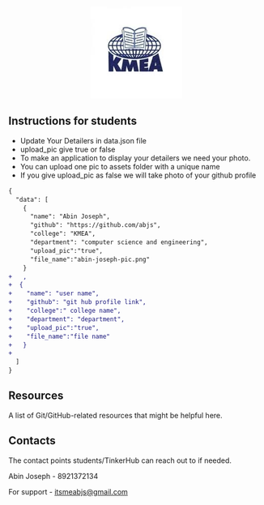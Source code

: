<div align="center"> 
    <img src="./assets/kmea-logo.jpeg" alt="KMEA Logo"/>
</div>

## Instructions for students

- Update Your Detailers in data.json file 
- upload_pic give true or false
- To make an application to display your detailers we need your photo.
- You can upload  one pic to assets folder with a unique name
- If you give  upload_pic as false we will take photo of your github profile 

```diff
{
  "data": [
    {
      "name": "Abin Joseph",
      "github": "https://github.com/abjs",
      "college": "KMEA",
      "department": "computer science and engineering",
      "upload_pic":"true",
      "file_name":"abin-joseph-pic.png"
    }
+   ,
+  {
+    "name": "user name",
+    "github": "git hub profile link",
+    "college":" college name",
+    "department": "department",
+    "upload_pic":"true",
+    "file_name":"file name"
+   }
+
  ]
}

```

## Resources

A list of Git/GitHub-related resources that might be helpful here.

## Contacts

The contact points students/TinkerHub can reach out to if needed.

Abin Joseph - 8921372134

For support - itsmeabjs@gmail.com
